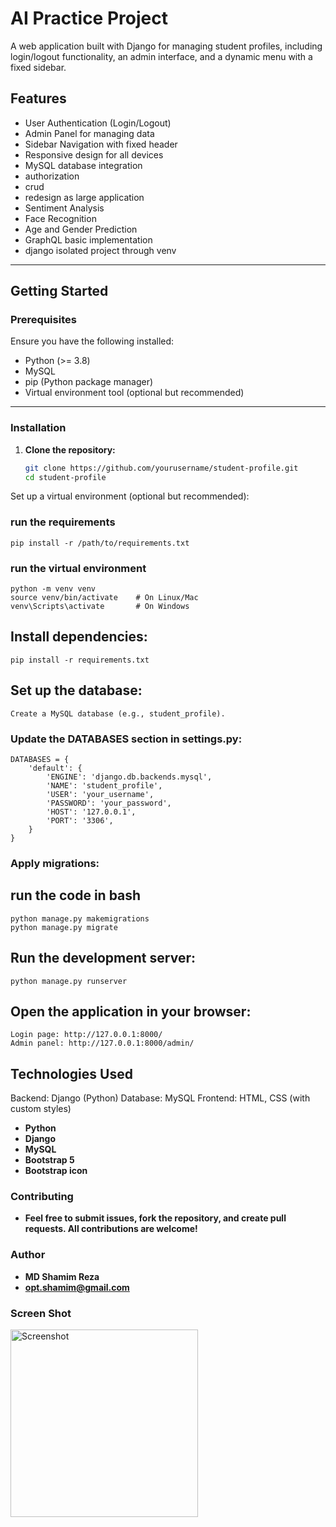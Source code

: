 # AI Practice Project

A web application built with Django for managing student profiles, including login/logout functionality, an admin interface, and a dynamic menu with a fixed sidebar.

## Features

- User Authentication (Login/Logout)
- Admin Panel for managing data
- Sidebar Navigation with fixed header
- Responsive design for all devices
- MySQL database integration
- authorization
- crud
- redesign as large application
- Sentiment Analysis
- Face Recognition
- Age and Gender Prediction
- GraphQL basic implementation 
- django isolated project through venv

---

## Getting Started

### Prerequisites

Ensure you have the following installed:
- Python (>= 3.8)
- MySQL
- pip (Python package manager)
- Virtual environment tool (optional but recommended)

---

### Installation

1. **Clone the repository:**
   ```bash
   git clone https://github.com/yourusername/student-profile.git
   cd student-profile
Set up a virtual environment (optional but recommended):

### run the requirements
    pip install -r /path/to/requirements.txt
### run the virtual environment
    python -m venv venv
    source venv/bin/activate    # On Linux/Mac
    venv\Scripts\activate       # On Windows

## Install dependencies:
    pip install -r requirements.txt

## Set up the database:
    Create a MySQL database (e.g., student_profile).

### Update the DATABASES section in settings.py:

    DATABASES = {
        'default': {
            'ENGINE': 'django.db.backends.mysql',
            'NAME': 'student_profile',
            'USER': 'your_username',
            'PASSWORD': 'your_password',
            'HOST': '127.0.0.1',
            'PORT': '3306',
        }
    }

### Apply migrations:

## run the code in bash
    python manage.py makemigrations
    python manage.py migrate

## Run the development server:
    python manage.py runserver

## Open the application in your browser:
    Login page: http://127.0.0.1:8000/
    Admin panel: http://127.0.0.1:8000/admin/

## Technologies Used
Backend: Django (Python)
Database: MySQL
Frontend: HTML, CSS (with custom styles)
- **Python**
- **Django**
- **MySQL**
- **Bootstrap 5**
- **Bootstrap icon**

### Contributing
- **Feel free to submit issues, fork the repository, and create pull requests. All contributions are welcome!**

### Author
- **MD Shamim Reza**
- **opt.shamim@gmail.com**

### Screen Shot
<img src="/project_screen_shot.png" width="300" alt="Screenshot">
